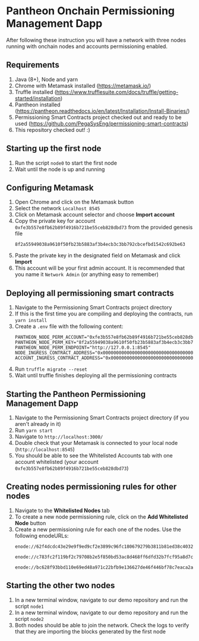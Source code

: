 # Pantheon Onchain Permissioning Management Dapp

After following these instruction you will have a network with three nodes running with onchain nodes and accounts permissioning enabled.

## Requirements
1. Java (8+), Node and yarn
1. Chrome with Metamask installed (https://metamask.io/)
1. Truffle installed (https://www.trufflesuite.com/docs/truffle/getting-started/installation)
1. Pantheon installed (https://pantheon.readthedocs.io/en/latest/Installation/Install-Binaries/)
1. Permissioning Smart Contracts project checked out and ready to be used (https://github.com/PegaSysEng/permissioning-smart-contracts)
1. This repository checked out! :)

## Starting up the first node
1. Run the script `node0` to start the first node
1. Wait until the node is up and running

## Configuring Metamask
1. Open Chrome and click on the Metamask button
1. Select the network `Localhost 8545`
1. Click on Metamask account selector and choose **Import account**
1. Copy the private key for account `0xfe3b557e8fb62b89f4916b721be55ceb828dbd73` from the provided genesis file
	```
	8f2a55949038a9610f50fb23b5883af3b4ecb3c3bb792cbcefbd1542c692be63
	```
1. Paste the private key in the designated field on Metamask and click **Import**
1. This account will be your first admin account. It is recommended that you name it `Network Admin` (or anything easy to remember)

## Deploying all permissioning smart contracts
1. Navigate to the Permissioning Smart Contracts project directory
1. If this is the first time you are compiling and deploying the contracts, run `yarn install`
1. Create a `.env` file with the following content:
    ```
    PANTHEON_NODE_PERM_ACCOUNT="0xfe3b557e8fb62b89f4916b721be55ceb828dbd73"
    PANTHEON_NODE_PERM_KEY="8f2a55949038a9610f50fb23b5883af3b4ecb3c3bb792cbcefbd1542c692be63"
    PANTHEON_NODE_PERM_ENDPOINT="http://127.0.0.1:8545"
    NODE_INGRESS_CONTRACT_ADDRESS="0x0000000000000000000000000000000000009999"
    ACCOUNT_INGRESS_CONTRACT_ADDRESS="0x0000000000000000000000000000000000008888"
    ```
1. Run `truffle migrate --reset`
1. Wait until truffle finishes deploying all the permissioning contracts

## Starting the Pantheon Permissioning Management Dapp
1. Navigate to the Permissioning Smart Contracts project directory (if you aren't already in it)
1. Run `yarn start`
1. Navigate to `http://localhost:3000/`
1. Double check that your Metamask is connected to your local node (`http://localhost:8545`)
1. You should be able to see the Whitelisted Accounts tab with one account whitelisted (your account `0xfe3b557e8fb62b89f4916b721be55ceb828dbd73`)

## Creating nodes permissioning rules for other nodes
1. Navigate to the **Whitelisted Nodes** tab
1. To create a new node permissioning rule, click on the **Add Whitelisted Node** button
1. Create a new permissioning rule for each one of the nodes. Use the following enodeURLs:
	```
	enode://62f4dcdc43e29e9f9ed9cf2e3899c96fc180679279b3811b81ed38c403295832265d0563c8a0555348bbe9bc978151cb834ff99fed3550ca7de18a0b71ba6454@127.0.0.1:30303
	```
	```
	enode://c783fc2f119bf2c79708b2e5f850bd53ac8d468ff6dfd32b7fcf95a8d7c1f514182030482f800ca9834f59c73a25e8659bf87bdfb8ae3cca6ed29ef1f3c81d91@127.0.0.1:30301
	```
	```
	enode://bc628f93bbd110e69ed48a971c22bfb9e136627de46f446bf78c7eaca2a6493e3fa6c10b774575317f0b39333a083bf662c41d02228483c71978c3e7025fe678@127.0.0.1:30302
	```

## Starting the other two nodes
1. In a new terminal window, navigate to our demo repository and run the script `node1`
1. In a new terminal window, navigate to our demo repository and run the script `node2`
1. Both nodes should be able to join the network. Check the logs to verify that they are importing the blocks generated by the first node